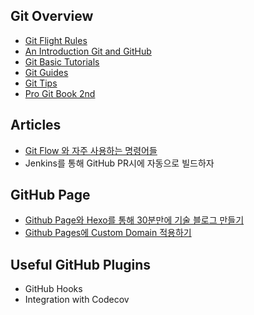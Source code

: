 ## Git Overview

- [Git Flight Rules](https://github.com/k88hudson/git-flight-rules)
- [An Introduction Git and GitHub](https://www.youtube.com/watch?v=MJUJ4wbFm_A)
- [Git Basic Tutorials](https://try.github.io)
- [Git Guides](http://guides.github.com)
- [Git Tips](https://github.com/mingrammer/git-tips)
- [Pro Git Book 2nd](https://git-scm.com/book/en/v2)

## Articles

- [Git Flow 와 자주 사용하는 명령어들](https://github.com/stunstunstun/awesome-wiki/blob/master/Git/git-commands.md)
- Jenkins를 통해 GitHub PR시에 자동으로 빌드하자

## GitHub Page

- [Github Page와 Hexo를 통해 30분만에 기술 블로그 만들기](https://github.com/stunstunstun/awesome-wiki/blob/master/Git/github-pages-and-hexo.md)
- [Github Pages에 Custom Domain 적용하기](https://github.com/stunstunstun/awesome-wiki/blob/master/Git/github-pages-and-custom-domain.md)

## Useful GitHub Plugins

- GitHub Hooks
- Integration with Codecov
